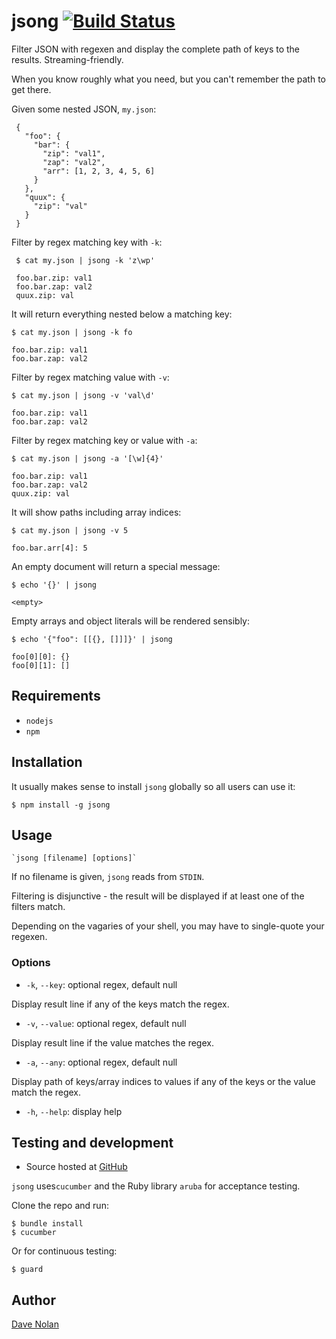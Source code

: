 # jsong [![Build Status](https://travis-ci.org/textgoeshere/jsong.png?branch=master)](https://travis-ci.org/textgoeshere/jsong)

Filter JSON with regexen and display the complete path of keys to the results. Streaming-friendly.

When you know roughly what you need, but you can't remember the path to get there.

Given some nested JSON, `my.json`:

     {
       "foo": {
         "bar": {
           "zip": "val1",
           "zap": "val2",
           "arr": [1, 2, 3, 4, 5, 6]
         }
       },
       "quux": {
         "zip": "val"
       }
     }

Filter by regex matching key with `-k`:

     $ cat my.json | jsong -k 'z\wp'

     foo.bar.zip: val1
     foo.bar.zap: val2
     quux.zip: val

It will return everything nested below a matching key:

    $ cat my.json | jsong -k fo
    
    foo.bar.zip: val1
    foo.bar.zap: val2

Filter by regex matching value with `-v`:

    $ cat my.json | jsong -v 'val\d'

    foo.bar.zip: val1
    foo.bar.zap: val2

Filter by regex matching key or value with `-a`:

    $ cat my.json | jsong -a '[\w]{4}'

    foo.bar.zip: val1
    foo.bar.zap: val2
    quux.zip: val

It will show paths including array indices:

    $ cat my.json | jsong -v 5

    foo.bar.arr[4]: 5

An empty document will return a special message:

    $ echo '{}' | jsong
    
    <empty>
    
Empty arrays and object literals will be rendered sensibly:

    $ echo '{"foo": [[{}, []]]}' | jsong

    foo[0][0]: {}
    foo[0][1]: []

## Requirements
   
* `nodejs`
* `npm`

## Installation
   
It usually makes sense to install `jsong` globally so all users can use it:   

    $ npm install -g jsong

## Usage

    `jsong [filename] [options]`

If no filename is given, `jsong` reads from `STDIN`.

Filtering is disjunctive - the result will be displayed if at least one of the filters match.

Depending on the vagaries of your shell, you may have to single-quote your regexen.

### Options

* `-k`, `--key`: optional regex, default null

Display result line if any of the keys match the regex.

* `-v`, `--value`: optional regex, default null

Display result line if the value matches the regex.

* `-a`, `--any`: optional regex, default null

Display path of keys/array indices to values if any of the keys or the value match the regex.

* `-h`, `--help`: display help

## Testing and development

* Source hosted at [GitHub](https://github.com/textgoeshere/jsong)

`jsong` uses`cucumber` and the Ruby library `aruba` for acceptance testing.

Clone the repo and run:
    
    $ bundle install
    $ cucumber
    
Or for continuous testing:
    
    $ guard    

## Author

[Dave Nolan](http://kapoq.com)
